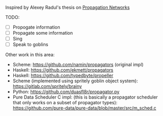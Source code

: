Inspired by Alexey Radul's thesis on [Propagation Networks](https://dspace.mit.edu/handle/1721.1/54635)

TODO:

- [ ] Propogate information
- [ ] Propagate some information
- [ ] Sing
- [ ] Speak to goblins

Other work in this area:
- Scheme: https://github.com/namin/propagators (original impl)
- Haskell: https://github.com/ekmett/propagators
- Haskell: https://github.com/typedbyte/propeller
- Scheme (implemented using spritely goblin object system): https://gitlab.com/spritely/brainy
- Python: https://github.com/duasfl8r/propagator.py
- Pure Data Scheduler C impl: (this is basically a propagator scheduler that only works on a subset of propagator types):  https://github.com/pure-data/pure-data/blob/master/src/m_sched.c
